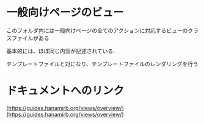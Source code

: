 # 一般向けページのビュー

このフォルダ内には一般向けページの全てのアクションに対応するビューのクラスファイルがある

基本的には、ほぼ同じ内容が記述されている.

テンプレートファイルと対になり、テンプレートファイルのレンダリングを行う


# ドキュメントへのリンク
[https://guides.hanamirb.org/views/overview/](https://guides.hanamirb.org/views/overview/)
